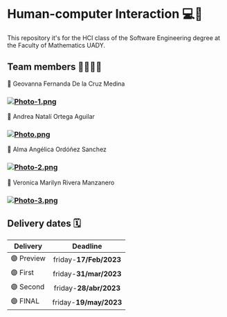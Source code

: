 # Human-computer Interaction 💻🦾
This repository it's for the HCI class of the Software Engineering degree at the Faculty of Mathematics UADY.

## Team members 👩‍💻💜✨

💟  Geovanna Fernanda De la Cruz Medina
### [![Photo-1.png](https://i.postimg.cc/MTZTy9tf/Photo-1.png)](https://postimg.cc/zLM8NSsq)

💟  Andrea Natalí Ortega Aguilar 
### [![Photo.png](https://i.postimg.cc/28WzBpmX/Photo.png)](https://postimg.cc/4mJCrSYz)

💟  Alma Angélica Ordóñez Sanchez
### [![Photo-2.png](https://i.postimg.cc/cJkHBQzD/Photo-2.png)](https://postimg.cc/hJxcS7cx)

💟  Veronica Marilyn Rivera Manzanero
### [![Photo-3.png](https://i.postimg.cc/2ywgnxcy/Photo-3.png)](https://postimg.cc/zHydrT1Y)


## Delivery dates 🗓

| Delivery |         Deadline         |
| ------- | :--------------------------: |
| 🟣  Preview | friday-**17/Feb/2023** |
| 🟣  First | friday-**31/mar/2023** |
| 🟣  Second |    friday-**28/abr/2023**    |
| 🟣  FINAL |   friday-**19/may/2023**   |






